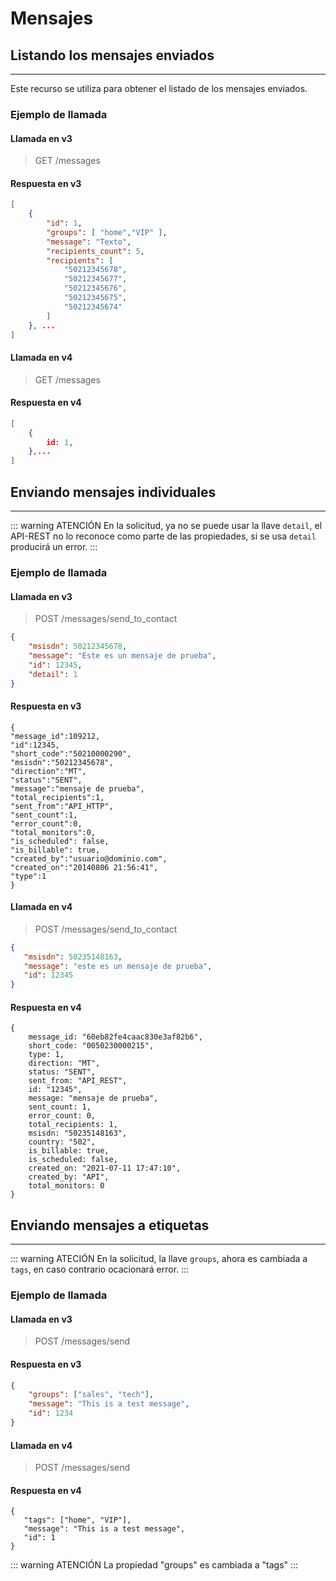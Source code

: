 # Mensajes

## Listando los mensajes enviados
****


Este recurso se utiliza para obtener el listado de los mensajes enviados.

### Ejemplo de llamada


#### Llamada en v3

> GET /messages

#### Respuesta en v3

``` json
[
    {
        "id": 1, 
        "groups": [ "home","VIP" ],
        "message": "Texto",
        "recipients_count": 5, 
        "recipients": [
            "50212345678",
            "50212345677",
            "50212345676",
            "50212345675",
            "50212345674"
        ]
    }, ...
]

```

#### Llamada en v4

> GET /messages

#### Respuesta en v4

``` json
[
    {
        id: 1, 
    },...
]

```





## Enviando mensajes individuales
****

::: warning ATENCIÓN
En la solicitud, ya no se puede usar la llave `detail`, el API-REST no lo reconoce como parte de las propiedades, si se usa `detail` producirá un error.
:::

### Ejemplo de llamada


#### Llamada en v3

> POST /messages/send_to_contact

``` json
{
    "msisdn": 50212345678, 
    "message": "Este es un mensaje de prueba", 
    "id": 12345, 
    "detail": 1
}
```

#### Respuesta en v3

```json{1}
{
"message_id":109212,
"id":12345,
"short_code":"50210000290",
"msisdn":"50212345678",
"direction":"MT",
"status":"SENT",
"message":"mensaje de prueba",
"total_recipients":1,
"sent_from":"API_HTTP",
"sent_count":1,
"error_count":0,
"total_monitors":0,
"is_scheduled": false,
"is_billable": true,
"created_by":"usuario@dominio.com",
"created_on":"2014­08­06 21:56:41",
"type":1
}
```


#### Llamada en v4


> POST /messages/send_to_contact

``` json
{
   "msisdn": 50235148163,
   "message": "este es un mensaje de prueba",
   "id": 12345
}
```

#### Respuesta en v4

```json{1}
{ 
    message_id: "60eb82fe4caac830e3af82b6",
    short_code: "0050230000215",
    type: 1,
    direction: "MT",
    status: "SENT",
    sent_from: "API_REST",
    id: "12345",
    message: "mensaje de prueba",
    sent_count: 1,
    error_count: 0,
    total_recipients: 1,
    msisdn: "50235148163",
    country: "502",
    is_billable: true,
    is_scheduled: false,
    created_on: "2021-07-11 17:47:10",
    created_by: "API",
    total_monitors: 0 
}
```




## Enviando mensajes a etiquetas
****

::: warning ATECIÓN
En la solicitud, la llave `groups`, ahora es cambiada a `tags`, en caso contrario ocacionará error.
:::
### Ejemplo de llamada



#### Llamada en v3

> POST /messages/send

#### Respuesta en v3

``` json
{
    "groups": ["sales", "tech"],
    "message": "This is a test message",
    "id": 1234
}
```


#### Llamada en v4


> POST /messages/send

#### Respuesta en v4

``` json{2}
{
   "tags": ["home", "VIP"],
   "message": "This is a test message",
   "id": 1
}
```

::: warning ATENCIÓN
La propiedad "groups" es cambiada a "tags"
:::
